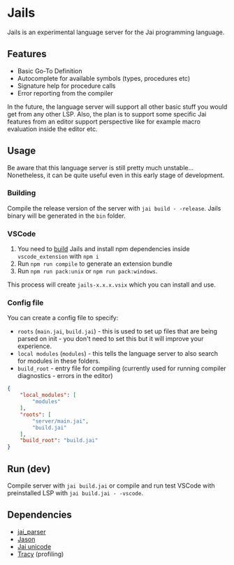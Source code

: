 # Jails
Jails is an experimental language server for the Jai programming language. 

## Features
- Basic Go-To Definition
- Autocomplete for available symbols (types, procedures etc)
- Signature help for procedure calls
- Error reporting from the compiler

In the future, the language server will support all other basic stuff you would get from any other LSP. Also, the plan is to support some specific Jai features from an editor support perspective like for example macro evaluation inside the editor etc. 

## Usage
Be aware that this language server is still pretty much unstable... Nonetheless, it can be quite useful even in this early stage of development. 

### Building
Compile the release version of the server with `jai build - -release`. Jails binary will be generated in the `bin` folder.

### VSCode
1. You need to [build](#building) Jails and install npm dependencies inside `vscode_extension` with `npm i`
2. Run `npm run compile` to generate an extension bundle
3. Run `npm run pack:unix` or `npm run pack:windows`.

This process will create `jails-x.x.x.vsix` which you can install and use.

### Config file
You can create a config file to specify:
- `roots` (`main.jai`, `build.jai`) - this is used to set up files that are being parsed on init - you don't need to set this but it will improve your experience.
- `local modules` (`modules`) - this tells the language server to also search for modules in these folders.
- `build_root` - entry file for compiling (currently used for running compiler diagnostics - errors in the editor)

```json
{
    "local_modules": [
        "modules"
    ],
    "roots": [
        "server/main.jai",
        "build.jai"
    ],
    "build_root": "build.jai"
}
```

## Run (dev)
Compile server with `jai build.jai` or compile and run test VSCode with preinstalled LSP with `jai build.jai - -vscode`.

## Dependencies
- [jai_parser](https://github.com/SogoCZE/jai_parser)
- [Jason](https://github.com/rluba/jason)
- [Jai unicode](https://github.com/rluba/jai-unicode)
- [Tracy](https://github.com/rluba/jai-tracy) (profiling)